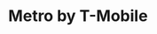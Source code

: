 ---
title: "Metro by T-Mobile"
url: /trenton/metro-by-t-mobile-hamilton-avenue/
shop: mobile phone
---